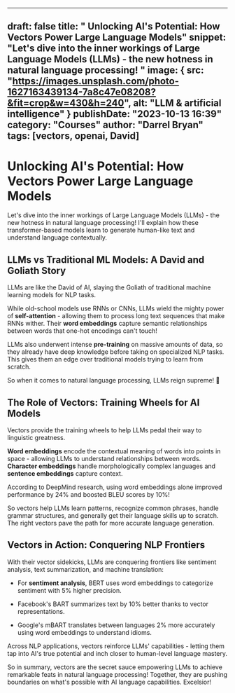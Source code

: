 ---

## draft: false title: " Unlocking AI's Potential: How Vectors Power Large Language Models" snippet: "Let's dive into the inner workings of Large Language Models (LLMs) - the new hotness in natural language processing! " image: { src: "https://images.unsplash.com/photo-1627163439134-7a8c47e08208?&fit=crop&w=430&h=240", alt: "LLM & artificial intelligence" } publishDate: "2023-10-13 16:39" category: "Courses" author: "Darrel Bryan" tags: \[vectors, openai, David\]

# Unlocking AI's Potential: How Vectors Power Large Language Models

Let's dive into the inner workings of Large Language Models (LLMs) - the new hotness in natural language processing! I'll explain how these transformer-based models learn to generate human-like text and understand language contextually.

## LLMs vs Traditional ML Models: A David and Goliath Story

LLMs are like the David of AI, slaying the Goliath of traditional machine learning models for NLP tasks.

While old-school models use RNNs or CNNs, LLMs wield the mighty power of **self-attention** - allowing them to process long text sequences that make RNNs wither. Their **word embeddings** capture semantic relationships between words that one-hot encodings can't touch!

LLMs also underwent intense **pre-training** on massive amounts of data, so they already have deep knowledge before taking on specialized NLP tasks. This gives them an edge over traditional models trying to learn from scratch.

So when it comes to natural language processing, LLMs reign supreme! 👑

## The Role of Vectors: Training Wheels for AI Models

Vectors provide the training wheels to help LLMs pedal their way to linguistic greatness.

**Word embeddings** encode the contextual meaning of words into points in space - allowing LLMs to understand relationships between words. **Character embeddings** handle morphologically complex languages and **sentence embeddings** capture context.

According to DeepMind research, using word embeddings alone improved performance by 24% and boosted BLEU scores by 10%!

So vectors help LLMs learn patterns, recognize common phrases, handle grammar structures, and generally get their language skills up to scratch. The right vectors pave the path for more accurate language generation.

## Vectors in Action: Conquering NLP Frontiers

With their vector sidekicks, LLMs are conquering frontiers like sentiment analysis, text summarization, and machine translation:

- For **sentiment analysis**, BERT uses word embeddings to categorize sentiment with 5% higher precision.

- Facebook's BART summarizes text by 10% better thanks to vector representations.

- Google's mBART translates between languages 2% more accurately using word embeddings to understand idioms.

Across NLP applications, vectors reinforce LLMs' capabilities - letting them tap into AI's true potential and inch closer to human-level language mastery.

So in summary, vectors are the secret sauce empowering LLMs to achieve remarkable feats in natural language processing! Together, they are pushing boundaries on what's possible with AI language capabilities. Excelsior!